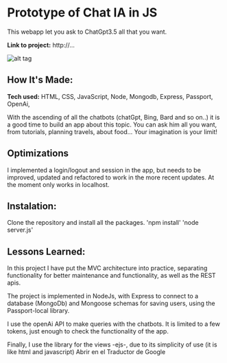 # Prototype of Chat IA in JS

This webapp let you ask to ChatGpt3.5 all that you want.

**Link to project:** http://...

![alt tag](http://...)

## How It's Made:

**Tech used:** HTML, CSS, JavaScript, Node, Mongodb, Express, Passport, OpenAi,

With the ascending of all the chatbots (chatGpt, Bing, Bard and so on..) it is a good time to build an app about this topic. You can ask him all you want, from tutorials, planning travels, about food... Your imagination is your limit!

## Optimizations

I implemented a login/logout and session in the app, but needs to be improved, updated and refactored to work in the more recent updates. At the moment only works in localhost.

## Instalation:

Clone the repository and install all the packages.
'npm install'
'node server.js'

## Lessons Learned:

In this project I have put the MVC architecture into practice, separating functionality for better maintenance and functionality,
as well as the REST apis.

The project is implemented in NodeJs, with Express to connect to a database (MongoDb) and Mongoose schemas for saving users, using the Passport-local library.

I use the openAi API to make queries with the chatbots. It is limited to a few tokens, just enough to check the functionality of the app.

Finally, I use the library for the views -ejs-, due to its simplicity of use (it is like html and javascript)
Abrir en el Traductor de Google
